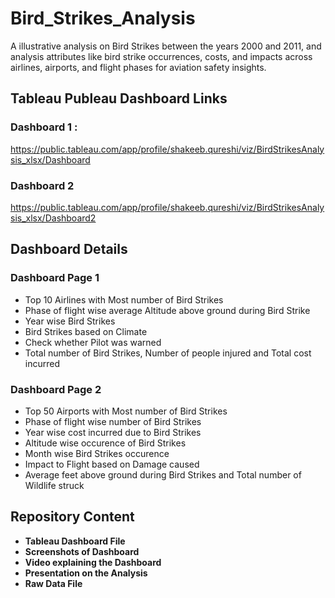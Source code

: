 # Bird_Strikes_Analysis
A illustrative analysis on Bird Strikes between the years 2000 and 2011, and analysis attributes like bird strike occurrences, costs, and impacts across airlines, airports, and flight phases for aviation safety insights.


## Tableau Publeau Dashboard Links
### Dashboard 1 : 
https://public.tableau.com/app/profile/shakeeb.qureshi/viz/BirdStrikesAnalysis_xlsx/Dashboard

### Dashboard 2
https://public.tableau.com/app/profile/shakeeb.qureshi/viz/BirdStrikesAnalysis_xlsx/Dashboard2

## Dashboard Details

### Dashboard Page 1
- Top 10 Airlines with Most number of Bird Strikes
- Phase of flight wise average Altitude above ground during Bird Strike
- Year wise Bird Strikes
- Bird Strikes based on Climate
- Check whether Pilot was warned
- Total number of Bird Strikes, Number of people injured and Total cost incurred

### Dashboard Page 2
- Top 50 Airports with Most number of Bird Strikes
- Phase of flight wise number of Bird Strikes
- Year wise cost incurred due to Bird Strikes
- Altitude wise occurence of Bird Strikes
- Month wise Bird Strikes occurence
- Impact to Flight based on Damage caused
- Average feet above ground during Bird Strikes and Total number of Wildlife struck  

## Repository Content
- **Tableau Dashboard File**
- **Screenshots of Dashboard**
- **Video explaining the Dashboard**
- **Presentation on the Analysis**
- **Raw Data File**
